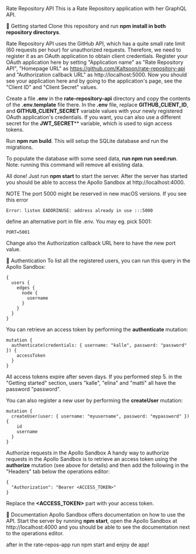 Rate Repository API
This is a Rate Repository application with her GraphQL API.

🚀 Getting started
Clone this repository and run **npm install in both repository directorys**.

Rate Repository API uses the GitHub API, which has a quite small rate limit (60 requests per hour) for unauthorized requests. Therefore, we need to register it as an OAuth application to obtain client credentials. Register your OAuth application here by setting "Application name" as "Rate Repository API", "Homepage URL" as https://github.com/Kaltsoon/rate-repository-api and "Authorization callback URL" as http://localhost:5000. Now you should see your application here and by going to the application's page, see the "Client ID" and "Client Secret" values.

Create a file **.env** in the **rate-repository-api** directory and copy the contents of the **.env.template** file there. In the **.env** file, replace **GITHUB_CLIENT_ID**, and **GITHUB_CLIENT_SECRET** variable values with your newly registered OAuth application's credentials. If you want, you can also use a different secret for the **JWT_SECRET**** variable, which is used to sign access tokens.

Run **npm run build**. This will setup the SQLite database and run the migrations.

To populate the database with some seed data, **run npm run seed:run**. Note: running this command will remove all existing data.

All done! Just run **npm start** to start the server. After the server has started you should be able to access the Apollo Sandbox at http://localhost:4000.

NOTE The port 5000 might be reserved in new macOS versions. If you see this error

```
Error: listen EADDRINUSE: address already in use :::5000
```
define an alternative port in file .env. You may eg. pick 5001:

```
PORT=5001
```
Change also the Authorization callback URL here to have the new port value.

🔑 Authentication
To list all the registered users, you can run this query in the Apollo Sandbox:
```
{
  users {
    edges {
      node {
        username
      }
    }
  }
}
```
You can retrieve an access token by performing the **authenticate** mutation:
```
mutation {
  authenticate(credentials: { username: "kalle", password: "password" }) {
    accessToken
  }
}
```
All access tokens expire after seven days. If you performed step 5. in the "Getting started" section, users "kalle", "elina" and "matti" all have the password "password".

You can also register a new user by performing the **createUser** mutation:
```
mutation {
  createUser(user: { username: "myusername", password: "mypassword" }) {
    id
    username
  }
}
```
Authorize requests in the Apollo Sandbox
A handy way to authorize requests in the Apollo Sandbox is to retrieve an access token using the **authorize** mutation (see above for details) and then add the following in the "Headers" tab below the operations editor:
```
{
  "Authorization": "Bearer <ACCESS_TOKEN>"
}
```
Replace the **<ACCESS_TOKEN>** part with your access token.

📖 Documentation
Apollo Sandbox offers documentation on how to use the API. Start the server by running **npm start**, open the Apollo Sandbox at http://localhost:4000 and you should be able to see the documentation next to the operations editor.

after in the rate-repos-app run npm start and enjoy de app!
